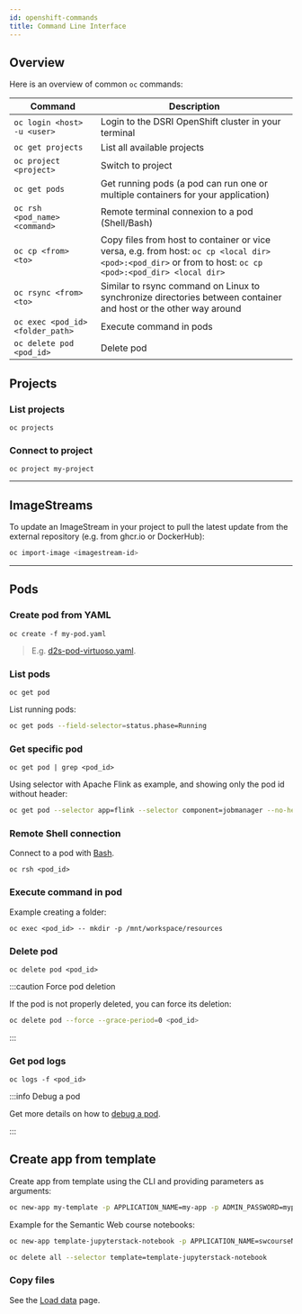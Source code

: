 ```yaml
---
id: openshift-commands
title: Command Line Interface
---
```




## Overview

Here is an overview of common `oc` commands:

| **Command**                      | **Description**                                              |
| -------------------------------- | ------------------------------------------------------------ |
| `oc login <host> -u <user>`      | Login to the DSRI OpenShift cluster in your terminal         |
| `oc get projects`                | List all available projects                                  |
| `oc project <project> `          | Switch to project                                            |
| `oc get pods `                   | Get running pods (a pod can run one or multiple containers for your application) |
| `oc rsh <pod_name> <command>`    | Remote terminal connexion to a pod (Shell/Bash)              |
| `oc cp <from> <to>`              | Copy files from host to container or vice versa, e.g. from host: `oc cp <local dir> <pod>:<pod_dir>` or from to host: `oc cp <pod>:<pod_dir> <local dir>` |
| `oc rsync <from> <to>`           | Similar to rsync command on Linux to synchronize directories between container and host or the other way around |
| `oc exec <pod_id> <folder_path>` | Execute command in pods                                      |
| `oc delete pod <pod_id>`         | Delete pod                                                   |

## Projects

### List projects

```shell
oc projects
```

### Connect to project

```shell
oc project my-project
```

---

## ImageStreams

To update an ImageStream in your project to pull the latest update from the external repository (e.g. from ghcr.io or DockerHub):

```bash
oc import-image <imagestream-id>
```

---

## Pods

### Create pod from YAML

```shell
oc create -f my-pod.yaml
```

> E.g. [d2s-pod-virtuoso.yaml](https://github.com/MaastrichtU-IDS/d2s-core/blob/master/argo/d2s-pod-virtuoso.yaml).

### List pods

```shell
oc get pod
```

List running pods:

```bash
oc get pods --field-selector=status.phase=Running
```

### Get specific pod

```shell
oc get pod | grep <pod_id>
```

Using selector with Apache Flink as example, and showing only the pod id without header:

```bash
oc get pod --selector app=flink --selector component=jobmanager --no-headers -o=custom-columns=NAME:.metadata.name
```

### Remote Shell connection

Connect to a pod with [Bash](https://devhints.io/bash).

```shell
oc rsh <pod_id>
```

### Execute command in pod

Example creating a folder:

```shell
oc exec <pod_id> -- mkdir -p /mnt/workspace/resources
```

### Delete pod

```shell
oc delete pod <pod_id>
```

:::caution Force pod deletion

If the pod is not properly deleted, you can force its deletion:

```bash
oc delete pod --force --grace-period=0 <pod_id>
```

:::

### Get pod logs

```shell
oc logs -f <pod_id>
```

:::info Debug a pod

Get more details on how to [debug a pod](/dsri-documentation/docs/guide-monitoring).

:::

## Create app from template

Create app from template using the CLI and providing parameters as arguments:

```bash
oc new-app my-template -p APPLICATION_NAME=my-app -p ADMIN_PASSWORD=mypassword
```

Example for the Semantic Web course notebooks:

```bash
oc new-app template-jupyterstack-notebook -p APPLICATION_NAME=swcourseName -p NOTEBOOK_PASSWORD=PASSWORD

oc delete all --selector template=template-jupyterstack-notebook
```

### Copy files

See the [Load data](https://maastrichtu-ids.github.io/dsri-documentation/docs/openshift-load-data) page.

